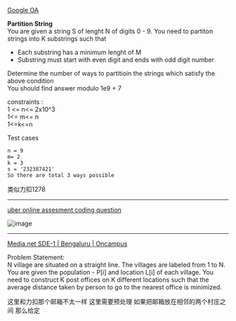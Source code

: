 [Google OA](https://leetcode.com/discuss/interview-question/2257966/Google-OA)

**Partition String**  
You are given a string S of lenght N of digits 0 - 9. You need to partiton strings into K substrings such that

-   Each substring has a minimum lenght of M
-   Substring must start with even digit and ends with odd digit number

Determine the number of ways to partitioin the strings which satisfy the above condition  
You should find answer modulo 1e9 + 7

constraints :  
1 <= n<= 2x10^3  
1<= m<= n  
1<=k<=n

Test cases

```
n = 9 
m= 2
k = 3
s = '232387421'
So there are total 3 ways possible 
```
类似力扣1278

---

[uber online assesment coding question](https://leetcode.com/discuss/interview-question/2784595/uber-online-assesment-coding-question)

![image](https://assets.leetcode.com/users/images/1a3701eb-f502-4588-bb8a-7b725242512f_1667728199.5055761.png)

---

[Media.net SDE-1 | Bengaluru | Oncampus](https://leetcode.com/discuss/interview-question/2795802/Media.net-SDE-1-or-Bengaluru-or-Oncampus)

Problem Statement:  
N village are situated on a straight line. The villages are labeled from 1 to N. You are given the population - P[i] and location L[i] of each village. You need to construct K post offices on K different locations such that the average distance taken by person to go to the nearest office is minimized.

这里和力扣那个邮箱不太一样 这里需要预处理 如果把邮箱放在相邻的两个村庄之间 那么给定
<!--stackedit_data:
eyJoaXN0b3J5IjpbLTIzNTczNjg3MiwtODMwNTAyNDM5LC0xMD
U1NzQzNTIzLDE1MzEyMTYxNjYsODM3MzY0MDgsNzMwOTk4MTE2
XX0=
-->